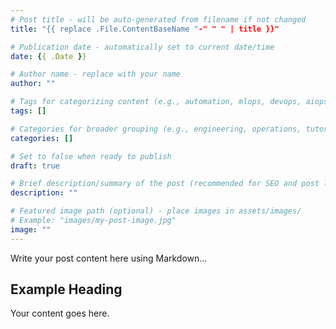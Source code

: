 ```yaml
---
# Post title - will be auto-generated from filename if not changed
title: "{{ replace .File.ContentBaseName "-" " " | title }}"

# Publication date - automatically set to current date/time
date: {{ .Date }}

# Author name - replace with your name
author: ""

# Tags for categorizing content (e.g., automation, mlops, devops, aiops)
tags: []

# Categories for broader grouping (e.g., engineering, operations, tutorials)
categories: []

# Set to false when ready to publish
draft: true

# Brief description/summary of the post (recommended for SEO and post listings)
description: ""

# Featured image path (optional) - place images in assets/images/
# Example: "images/my-post-image.jpg"
image: ""
---
```


Write your post content here using Markdown...

## Example Heading

Your content goes here.
